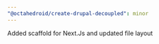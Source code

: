 ```yaml
---
"@octahedroid/create-drupal-decoupled": minor
---
```


Added scaffold for Next.Js and updated file layout
